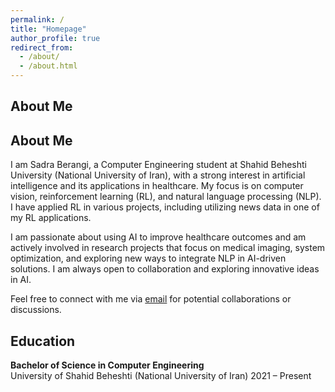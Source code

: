 ```yaml
---
permalink: /
title: "Homepage"
author_profile: true
redirect_from: 
  - /about/
  - /about.html
---
```

## About Me

## About Me

I am Sadra Berangi, a Computer Engineering student at Shahid Beheshti University (National University of Iran), with a strong interest in artificial intelligence and its applications in healthcare. My focus is on computer vision, reinforcement learning (RL), and natural language processing (NLP). I have applied RL in various projects, including utilizing news data in one of my RL applications.

I am passionate about using AI to improve healthcare outcomes and am actively involved in research projects that focus on medical imaging, system optimization, and exploring new ways to integrate NLP in AI-driven solutions. I am always open to collaboration and exploring innovative ideas in AI.

Feel free to connect with me via [email](mailto:sadraberangi@gmail.com) for potential collaborations or discussions.






## Education

**Bachelor of Science in Computer Engineering**  
University of Shahid Beheshti (National University of Iran) 
2021 – Present  

